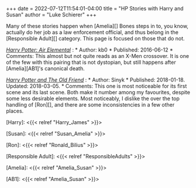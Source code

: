 +++
date = 2022-07-12T11:54:01-04:00
title = "HP Stories with Harry and Susan"
author = "Luke Schierer"
+++

Many of these stories happen when [Amelia][] Bones steps in to, you know,
actually do her job as a law enforcement official, and thus belong in the
[Responsible Adult][] category.  This page is focused on those that do not.

_[Harry Potter: Air Elemental](https://www.fanfiction.net/s/11995519)_
:   * Author: kb0
    * Published: 2016-06-12
    * Comments: This almost but not quite reads as an X-Men crossover.  It is
      one of the few with this pairing that is not dystopian, but still happens
      after [Amelia][AB1]'s canonical death.  

_[Harry Potter and The Old Friend](https://www.fanfiction.net/s/12805587)_
:   * Author: Sinyk
    * Published: 2018-01-18. Updated: 2018-03-05.
    * Comments: This one is most noticeable for its first scene and its last
      scene.  Both make it number among my favourites, despite some less
      desirable elements.  Most noticeably, I dislike the over the top handling
      of [Ron][], and there are some inconsistencies in a few other places.  


[Harry]: <{{< relref "Harry_James" >}}>

[Susan]: <{{< relref "Susan_Amelia" >}}> 

[Ron]: <{{< relref "Ronald_Bilius" >}}>

[Responsible Adult]: <{{< relref "ResponsibleAdults" >}}>

[Amelia]: <{{< relref "Amelia_Susan" >}}>

[AB1]: <{{< relref "Amelia_Susan" >}}>
